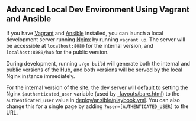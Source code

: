 ## Advanced Local Dev Environment Using Vagrant and Ansible

If you have [Vagrant](https://www.vagrantup.com/) and
[Ansible](http://www.ansible.com/home) installed, you can launch a local
development server running [Nginx](http://nginx.org/) by running `vagrant up`.
The server will be accessible at `localhost:8080` for the internal version,
and `localhost:8080/hub` for the public version.

During development, running `./go build` will generate both the internal and
public versions of the Hub, and both versions will be served by the local
Nginx instance immediately.

For the internal version of the site, the dev server will default to setting
the Nginx `$authenticated_user` variable (used by
[_layouts/bare.html](_layouts/bare.html)) to the `authenticated_user` value in
[deploy/ansible/playbook.yml](deploy/ansible/playbook.yml). You can also
change this for a single page by adding `?user=[AUTHENTICATED_USER]` to the
URL.
